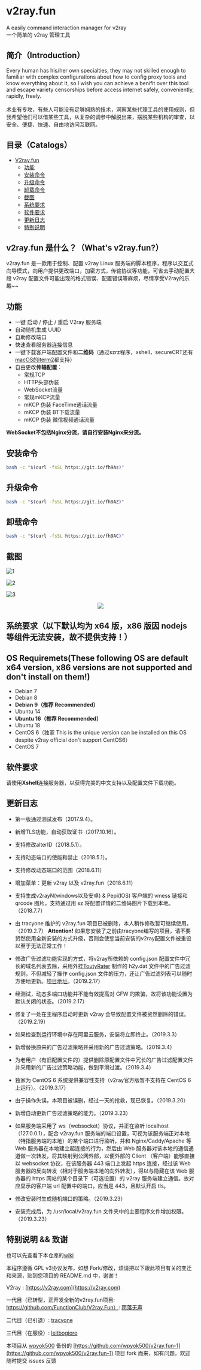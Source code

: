 # v2ray.fun
A easily command interaction manager for v2ray
<br>
一个简单的 v2ray 管理工具

## 简介（Introduction）
Every human has his/her own specialties, they may not skilled enough to familiar with complex configurations about how to config proxy tools and know everything about it, so I wish you can achieve a benifit over this tool and escape variety censorships before access internet safely, conveniently, rapidly, freely.
<br>
<br>
术业有专攻，有些人可能没有足够娴熟的技术，洞察某些代理工具的使用规则，但我希望他们可以借某些工具，从复杂的调参中解脱出来，摆脱某些机构的审查，以安全、便捷、快速、自由地访问互联网。

<!-- vim-markdown-toc GFM -->

## 目录（Catalogs）
* [V2ray.fun](#v2rayfun)
    * [功能](#功能)
    * [安装命令](#安装命令)
    * [升级命令](#升级命令)
    * [卸载命令](#卸载命令)
    * [截图](#截图)
    * [系统要求](#系统要求)
    * [软件要求](#软件要求)
    * [更新日志](#更新日志)
    * [特别说明](#特别说明)

<!-- vim-markdown-toc -->

## v2ray.fun 是什么？（What's v2ray.fun?）

v2ray.fun 是一款用于控制、配置 v2ray Linux 服务端的脚本程序，程序以交互式向导模式，向用户提供更改端口，加密方式，传输协议等功能，可省去手动配置大段 v2ray 配置文件可能出现的格式错误、配置错误等麻烦，尽情享受V2ray的乐趣~~


## 功能

- 一键 启动 / 停止 / 重启 V2ray 服务端
- 自动随机生成 UUID
- 自助修改端口
- 快速查看服务器连接信息
- 一键下载客户端配置文件和**二维码**（通过szrz程序，xshell，secureCRT还有[macOS的iterm2](https://github.com/tracyone/v2ray.fun/wiki/MAC使用RZ、SZ远程上传下载文件都支持)都支持）
- 自由更改**传输配置**：
  - 常规TCP
  - HTTP头部伪装
  - WebSocket流量
  - 常规mKCP流量
  - mKCP 伪装 FaceTime通话流量
  - mKCP 伪装 BT下载流量
  - mKCP 伪装 微信视频通话流量

**WebSocket不包括Nginx分流，请自行安装Nginx来分流。**

## 安装命令

```bash
bash -c "$(curl -fsSL https://git.io/fh9As)"
```

## 升级命令
```bash
bash -c "$(curl -fsSL https://git.io/fh9AZ)"
```

## 卸载命令
```bash
bash -c "$(curl -fsSL https://git.io/fh9AC)"
```


## 截图

![1](1.png)

![2](2.png)

![3](3.png)

<div align=center><img src="https://raw.githubusercontent.com/leitbogioro/v2ray.fun/master/4.jpg"/></div>

## 系统要求（以下默认均为 x64 版，x86 版因 nodejs 等组件无法安装，故不提供支持！）
## OS Requiremets(These following OS are default x64 version, x86 versions are not supported and don't install on them!)

- Debian 7 
- Debian 8
- **Debian 9（推荐 Recommended）**
- Ubuntu 14 
- **Ubuntu 16（推荐 Recommended）**
- Ubuntu 18
- CentOS 6（独家 This is the unique version can be installed on this OS despite v2ray official don't support CentOS6）
- CentOS 7

## 软件要求

请使用**Xshell**连接服务器，以获得完美的中文支持以及配置文件下载功能。

## 更新日志

- 第一版通过测试发布（2017.9.4）。

- 新增TLS功能，自动获取证书（2017.10.16）。

- 支持修改alterID（2018.5.1）。

- 支持动态端口的使能和禁止（2018.5.1）。

- 支持修改动态端口的范围（2018.6.11）

- 增加菜单：更新 v2ray 以及 v2ray.fun（2018.6.11）

- 支持生成v2rayN(windows以及安卓) & Pepi(IOS) 客户端的 vmess 链接和 qrcode 图片，支持通过用 sz 将配置详情的二维码图片下载到本地。（2018.7.7）

- 由 tracyone 维护的 v2ray.fun 项目已被删除，本人稍作修改暂可继续使用。（2019.2.7）
<b>Attention!</b>
如果您安装了之前由tracyone编写的项目，请不要贸然使用全新安装的方式升级，否则会使您当前安装的v2ray配置文件被重设以至于无法正常工作！

- 修改广告过滤功能实现的方式，将v2ray所依赖的 config.json 配置文件中冗长的域名列表去除，采用外挂[ToutyRater](https://github.com/ToutyRater) 制作的 h2y.dat 文件中的广告过滤规则，不但减轻了操作 config.json 文件的压力，还让广告过滤列表可以随时方便地更新。[项目地址](https://github.com/ToutyRater/V2Ray-SiteDAT)。（2019.2.17）

- 经测试，动态多端口功能并不能有效提高对 GFW 的欺骗，故将该功能设置为默认关闭的状态。（2019.2.17）

- 修复了一处在主程序启动时更新 v2ray 会导致配置文件被贸然删除的错误。（2019.2.19）

- 如果检查到运行环境中存在阿里云服务，安装将立即终止。（2019.3.3）

- 新增替换原来的广告过滤策略并采用新的广告过滤策略。（2019.3.4）

- 为老用户（有旧配置文件的）提供删除原配置文件中冗长的广告过滤配置文件并采用新的广告过滤策略功能，做到平滑过渡。（2019.3.4）

- 独家为 CentOS 6 系统提供兼容性支持（v2ray官方版暂不支持在 CentOS 6 上运行）。（2019.3.17）

- 由于操作失误，本项目被误删，经过一天的抢救，现已恢复。（2019.3.20）

- 新增自动更新广告过滤策略的能力。（2019.3.23）

- 如果服务端采用了 ws（websocket）协议，并正在监听 localhost （127.0.0.1），配合 v2ray.fun 服务端的端口设置，可视为该服务端正对本地（特指服务端的本地）的某个端口进行监听，并和 Nginx/Caddy/Apache 等 Web 服务器在本地建立起连接的行为，然后由 Web 服务器对该本地的通信通道做一次转发，将其映射到公网外部，以便外部的 Client （客户端）能够直接以 websocket 协议，在该服务器 443 端口上发起 https 连接，经过该 Web 服务器的反向转发（相对于服务端本地的向外转发），得以与隐藏在该 Web 服务器的 https 网站的某个目录下（可选设置）的 v2ray 服务端建立通信。故对应显示的客户端 url 配置中的端口，应当是 443，且默认开启 tls。

- 修改安装时生成随机端口的策略。（2019.3.23）

- 安装完成后，为 /usr/local/v2ray.fun 文件夹中的主要程序文件增加权限。（2019.3.23）

## 特别说明 && 致谢

也可以先查看下本仓库的[wiki](https://github.com/leitbogioro/v2ray.fun/wiki)

本程序遵循 GPL v3协议发布，如想 Fork/修改，烦请把以下跟此项目有关的变迁和来源，贴到您项目的 README.md 中，谢谢！

V2ray : [https://v2ray.com](https://v2ray.com)

一代目（已转型，正开发全新的v2ray.fun项目: https://github.com/FunctionClub/V2ray.Fun）: [雨落无声](https://github.com/YLWS-4617)

二代目（已引退）: [tracyone](https://github.com/tracyone)

三代目（在服役）: [leitbogioro](https://github.com/leitbogioro)

本项目从 [wpyok500](https://github.com/wpyok500) 备份的 [https://github.com/wpyok500/v2ray.fun-1](https://github.com/wpyok500/v2ray.fun-1) 项目 fork 而来，如有问题，欢迎随时提交 issues 反馈
